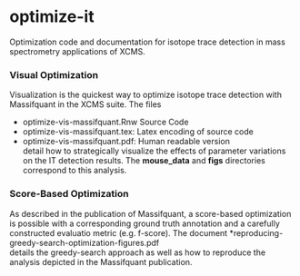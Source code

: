 # optimize-it
Optimization code and documentation for isotope trace detection in mass spectrometry applications of XCMS.  
### Visual Optimization
Visualization is the quickest way to optimize isotope trace detection with Massifquant in the XCMS suite. The files 
  * optimize-vis-massifquant.Rnw Source Code
  * optimize-vis-massifquant.tex: Latex encoding of source code
  * optimize-vis-massifquant.pdf: Human readable version  
detail how to strategically visualize the effects of parameter variations on the IT detection results. The **mouse_data** and **figs** directories correspond to this analysis.   
### Score-Based Optimization
As described in the publication of Massifquant, a score-based optimization is possible with a corresponding ground truth annotation and a carefully constructed evaluatio metric (e.g. f-score). The document
  *reproducing-greedy-search-optimization-figures.pdf  
details the greedy-search approach as well as how to reproduce the analysis depicted in the Massifquant publication.  
